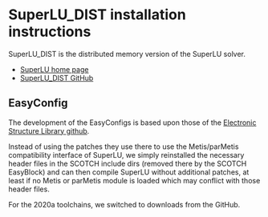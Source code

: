# SuperLU_DIST installation instructions

SuperLU_DIST is the distributed memory version of the SuperLU solver.

* [SuperLU home page](https://portal.nersc.gov/project/sparse/superlu/)
* [SuperLU_DIST GitHub](https://github.com/xiaoyeli/superlu_dist)

## EasyConfig

The development of the EasyConfigs is based upon those of the
[Electronic Structure Library github](https://github.com/ElectronicStructureLibrary/esl-easyconfigs/tree/master/easyconfigs/s/SuperLU).

Instead of using the patches they use there to use the Metis/parMetis 
compatibility interface of SuperLU, we simply reinstalled the necessary
header files in the SCOTCH include dirs (removed there by the SCOTCH
EasyBlock) and can then compile SuperLU without additional patches, at least
if no Metis or parMetis module is loaded which may conflict with those
header files.

For the 2020a toolchains, we switched to downloads from the GitHub.
